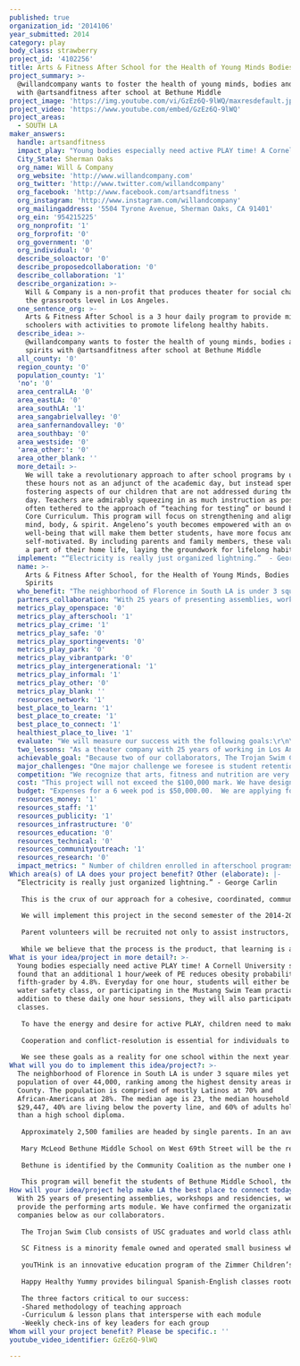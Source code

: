```yaml
---
published: true
organization_id: '2014106'
year_submitted: 2014
category: play
body_class: strawberry
project_id: '4102256'
title: Arts & Fitness After School for the Health of Young Minds Bodies and Spirits
project_summary: >-
  @willandcompany wants to foster the health of young minds, bodies and spirits
  with @artsandfitness after school at Bethune Middle
project_image: 'https://img.youtube.com/vi/GzEz6Q-9lWQ/maxresdefault.jpg'
project_video: 'https://www.youtube.com/embed/GzEz6Q-9lWQ'
project_areas:
  - SOUTH LA
maker_answers:
  handle: artsandfitness
  impact_play: "Young bodies especially need active PLAY time! A Cornell University study found that an additional 1 hour/week of PE reduces obesity probability of a fifth-grader by 4.8%. Everyday for one hour, students will either be in a water safety class, or participating in the Mustang Swim Team practice. In addition to these daily one hour sessions, they will also participate in yoga classes.\r\n\r\nTo have the energy and desire for active PLAY, children need to make better food choices. UC Davis and UC Berkeley cost-benefit analysis showed for every $1 spent on nutrition education, between $3.67-$8.34 is saved in health care costs. Nutrition education will be disseminated through improv exercises and through hands-on cooking classes.\r\n\r\nCooperation and conflict-resolution is essential for individuals to PLAY together. The US Departments of Education and Justice Report shows students in after school programs have fewer behavioral problems, more self-confidence and can handle conflicts better than non-involved students. Instructors will be trained in how to work cooperatively with their students, how to use positive reinforcement, and use any conflicts as teachable moments.\r\n\r\nWe see these goals as a reality for one school within the next year. By 2050, we aspire to have Arts & Fitness After School implemented county wide in Los Angeles."
  City_State: Sherman Oaks
  org_name: Will & Company
  org_website: 'http://www.willandcompany.com'
  org_twitter: 'http://www.twitter.com/willandcompany'
  org_facebook: 'http://www.facebook.com/artsandfitness '
  org_instagram: 'http://www.instagram.com/willandcompany'
  org_mailingaddress: '5504 Tyrone Avenue, Sherman Oaks, CA 91401'
  org_ein: '954215225'
  org_nonprofit: '1'
  org_forprofit: '0'
  org_government: '0'
  org_individual: '0'
  describe_soloactor: '0'
  describe_proposedcollaboration: '0'
  describe_collaboration: '1'
  describe_organization: >-
    Will & Company is a non-profit that produces theater for social change at
    the grassroots level in Los Angeles.
  one_sentence_org: >-
    Arts & Fitness After School is a 3 hour daily program to provide middle
    schoolers with activities to promote lifelong healthy habits.
  describe_idea: >-
    @willandcompany wants to foster the health of young minds, bodies and
    spirits with @artsandfitness after school at Bethune Middle
  all_county: '0'
  region_county: '0'
  population_county: '1'
  'no': '0'
  area_centralLA: '0'
  area_eastLA: '0'
  area_southLA: '1'
  area_sangabrielvalley: '0'
  area_sanfernandovalley: '0'
  area_southbay: '0'
  area_westside: '0'
  'area_other:': '0'
  area_other_blank: ''
  more_detail: >-
    We will take a revolutionary approach to after school programs by using
    these hours not as an adjunct of the academic day, but instead spend them
    fostering aspects of our children that are not addressed during the school
    day. Teachers are admirably squeezing in as much instruction as possible,
    often tethered to the approach of “teaching for testing” or bound by Common
    Core Curriculum. This program will focus on strengthening and aligning the
    mind, body, & spirit. Angeleno’s youth becomes empowered with an overall
    well-being that will make them better students, have more focus and become
    self-motivated. By including parents and family members, these values become
    a part of their home life, laying the groundwork for lifelong habits.
  implement: "“Electricity is really just organized lightning.”  - George Carlin\r\n\r\nThis is the crux of our approach for a cohesive, coordinated, community-based after school program. In an organized collaboration to create an electric and dynamic after school program, we will harness the lightning power of established groups who are experts in each of their fields and have a track record of providing enrichment classes in LA schools.\r\n\r\nWe will implement this project in the second semester of the 2014-2015 school year. The first pod will begin on Jan 12th and the second will run till April 10th. With structured 6 week pods, we will work with students for 3 hours everyday after the bell rings. Two cohorts of 3 groups of 20 will rotate every hour, participating in each module. So while one group is in the water safety program, the second will be learning the four emotions through improv, and the third would be practicing yoga and mindfulness exercises. Another day, they would rotate between creative writing, learning the components of competitive swimming, and preparing a meal with produce from farmers markets. Several times a week, the students will also tend to the community garden.\r\n\r\nParent volunteers will be recruited not only to assist instructors, but to participate in the activities themselves. They will help with the garden, learn a dance routine, and become informed about water safety.    \r\n\r\nWhile we believe that the process is the product, that learning is a lifestyle and has no finish line, we also believe in the empowerment of students to share their experience with their local community. Parents will help host a culmination festival in the week of April 13th. Students will present work-in-progress artistic pieces, serve healthy food they have prepared, and engage in a dialogue of their experience in the program. Open to the local community, we will also live stream the event in order to share it with the global community."
  name: >-
    Arts & Fitness After School, for the Health of Young Minds, Bodies and
    Spirits
  who_benefit: "The neighborhood of Florence in South LA is under 3 square miles yet has a population of over 44,000, ranking among the highest density areas in LA County. The population is comprised of mostly Latinos at 70% and African-Americans at 28%. The median age is 23, the median household income is $29,447, 40% are living below the poverty line, and 60% of adults hold less than a high school diploma.\r\n\r\nApproximately 2,500 families are headed by single parents. In an average week, the residents of Florence will experience 13 violent crimes and 23 property crimes.\r\n\r\nMary McLeod Bethune Middle School on West 69th Street will be the recipient school for this project. A Title 1 school, Bethune has an an enrollment of approximately 2,500 6th - 8th Grade students. In 2013 CA State Tests, 71.7% of Bethune’s students scored below proficiency in Language Arts and 72.1% below proficiency in Mathematics. According to the CA State Department of Education, Bethune’s Academic Performance Index is 1/10 with 10 being the highest.\r\n\r\nBethune is identified by the Community Coalition as the number one Highest Need middle school in all of LAUSD. Students in High Need schools are almost 5 times as likely to be exposed to gun violence, have 3.5 times the number of students in foster care, and nearly 4 times the number of drop-outs as compared to Low Need schools.\r\n\r\nThis program will benefit the students of Bethune Middle School, their families and their community."
  partners_collaboration: "With 25 years of presenting assemblies, workshops and residencies, we will provide the performing arts module. We have confirmed the organizations and companies below as our collaborators. \r\n\r\nThe Trojan Swim Club consists of USC graduates and world class athletes from 15 different nations, representing five of the world's continents. Their Outreach Program is aimed at empowering disadvantaged youth in the Los Angeles area and neighboring communities of USC.  A benefit of this partnership is that they are already working with Bethune Middle School by reviving the Mustang Swim Team in an otherwise dormant pool facility on their campus. This will be our first time working together.\r\n\r\nSC Fitness is a minority female owned and operated small business whose mission is to improve the life of their community through enjoyable exercise with a strong dance influence. SC Fitness was our main collaborator when creating the pilot program of Arts & Fitness After School for Elementary, and was able to underwrite the costs through a Lululemon Athletica Metta Grant. As our collaborator, SC Fitness brings a staff certified by AAFA Youth Fitness, AFTA Group Fitness and dance instructors in Zumba and Ballet.\r\n\r\nyouTHink is an innovative education program of the Zimmer Children’s Museum which uses the power of art to foster critical thinking, engage diverse learners, promote literacy and serve as a tool for social change. They provide art/education lessons in LA area public schools along with professional development opportunities for teachers. Youth Services provide meaningful art, leadership and community involvement opportunities for middle and high school youth beyond the classroom. This will be our first time working with youTHink.\r\n\r\nHappy Healthy Yummy provides bilingual Spanish-English classes rooted in an experiential and experimental hands-on cooking and tasting process. Through continued exposure, and not force, students are introduced to new foods, see others enjoy them, and eventually make their own decision to try new things. Students cook vegetarian seasonal dishes based on available produce to promote seasonal eating. What is most beneficial to working with HHY for the first time is that these classes can be taught without the need of a traditional kitchen.\r\n\r\nThe three factors critical to our success:\r\n-Shared methodology of teaching approach  \r\n-Curriculum & lesson plans that intersperse with each module\r\n-Weekly check-ins of key leaders for each group"
  metrics_play_openspace: '0'
  metrics_play_afterschool: '1'
  metrics_play_crime: '1'
  metrics_play_safe: '0'
  metrics_play_sportingevents: '0'
  metrics_play_park: '0'
  metrics_play_vibrantpark: '0'
  metrics_play_intergenerational: '1'
  metrics_play_informal: '1'
  metrics_play_other: '0'
  metrics_play_blank: ''
  resources_network: '1'
  best_place_to_learn: '1'
  best_place_to_create: '1'
  best_place_to_connect: '1'
  healthiest_place_to_live: '1'
  evaluate: "We will measure our success with the following goals:\r\n\r\n- 86% of students to pass water safety test within 6 weeks\r\n- 20% of students will commit to year-round Mustang swim team\r\n- Culmination Festival - students will present an artistic work-in-progress and cooking demonstration in an open to the community event\r\n- Students will create a 1 week meal plan to present to their parents\r\n"
  two_lessons: "As a theater company with 25 years of working in Los Angeles school systems, we have learned:\r\n\r\nThere is no need to choose between a time for fun and a time to learn. We attest that not only can we experience the two at the same time, but that more learning can be absorbed when done through play. With a program entrenched in enjoyment, the mind stays open to receive information, the body is receptive to movement, and the spirit is inspired to stay strong. As actors, our job by definition is to play. We evolved a teaching technology based on acting and theater in which our core belief is that you can teach any subject through this artistic matrix. We learned how to apply theater in teaching math with a show called “Juan and Oona’s Excellent Adventures,” putting history on the forefront with “Latinos Shaping a Nation,” and providing conflict-resolution with “The Truth About Bullying.”\r\n\r\n1 +1 = 3. On our own, we can accomplish a certain amount. What we have found is that when we join forces with other like-minded organizations, the combined outcome is symbiotic. This is evidenced by a collaborative effort we undertook with TreePeople and the Stormwater Division of LA, whereby we reached every elementary child in LAUSD - twice! This was accomplished through TreePeople’s outreach capability, Stormwater’s funds and our technology, which allowed the collective to provide an environmental education of our City Forest’s Water Cycle to 700,000 students over the course of 3 years at the cost of $1 per child."
  achievable_goal: "Because two of our collaborators, The Trojan Swim Club and YouTHink, already have established relationships and an on-going programs at Bethune Middle School, we have the full support from the school principal Carlos Gonzales to begin in January of 2015, and finish by late April 2015. Principal Gonzales has given confirmation in students’ participation and use of space on campus.\r\n\r\nWe are able to activate Arts & Fitness After School almost immediately because each collaborator has their curriculum & staff ready to go.\r\n"
  major_challenges: "One major challenge we foresee is student retention. We will address the commitment issue from the get-go. On the first day, we will have contracts for the students to sign in which they are bound not only by their word of honor, but also by being denied participation in the culmination event should they have more than 2 unexcused absences. By establishing this agreement, we are instilling the importance of holding themselves accountable, and understanding that their actions have an effect.\r\n\r\nAnother challenge is parent and community involvement. Because we believe it is important for the culmination event to be presented for and assisted by members of the community, we need to contact and get commitments from these individuals. We will enlist the help of the school administration to announce a call for volunteers through their standard means of communication (robocalls, letters sent home). We will also have collaborators take to their social media accounts to enlist volunteers. Throughout the course of the program, instructors will encourage students to be vocal with their parents and engage them in discussion about the activities from the program to keep them involved and aware. We also see this open discussion with parents as a way for them to realize the students’ sense of pride for the culmination and will inspire them to become an active part.\r\n"
  competition: "We recognize that arts, fitness and nutrition are very specific and honor the individual components by bringing in separate organizations who specialize in each. This program is unique because we have banded organizations together in a like-minded methodology to work cooperatively and complementary to each module’s curriculum. \r\n\r\nBelow is a list of other organizations who offer after school programs and descriptions taken from their websites.\r\n\r\nLA Conservation Corps After School Program - The After School Program has a wide range of student inspired enrichment activities that are geared towards building self-esteem, social skills, and experience based knowledge.\r\n\r\nBeyond the Bell - The mission of the Beyond the Bell Branch is to ensure that all children and youth in LAUSD have access to high quality, safe, and supervised academic, enrichment, and recreation programs that inspire learning and achievement beyond the regular school day (before and after school and Saturdays).\r\n\r\nLACER - The L.A.C.E.R. After school Program's mission is to provide underserved middle and high school youth with free arts and literacy-based after school programs which include academic support, arts programming, enrichment activities and sports in a safe and caring environment.\r\n\r\nAfter-School All Stars - The organization brings innovative, cutting-edge academic and enrichment programs to K-12 students that contribute to reducing drug use, crime and violence; while increasing their safety during the after school hours. "
  cost: "This project will not exceed the $100,000 mark. We have designed 6 week pods that will cost $50,000 each and this grant will enable us to do 2 pods. With each year, we intend to seek funding for additional pods until eventually we are able to do a full 36 weeks during 2 semesters.\r\n"
  budget: "Expenses for a 6 week pod is $50,000.00.  We are applying for 2 pods for a total cost of $100,000.00.  Below is a breakdown of the costs.\r\n\r\nINSTRUCTORS\r\n\r\n3 Swimming Instructors at $30.00/hr for 12 hrs/wk for 6 wks + Employer Contributions & Workman’s Comp = $7,919.00\r\n\r\n1 Lifeguard at $30.00/hr for 12 hrs/wk for 6 wks + Employer Contributions & Workman’s Comp = $2,640.00\r\n\r\n2 Arts & Fitness Instructors at $50.00/hr for 12 hrs/wk for 6 wks =  $7,200.00 \r\n\r\n1 Arts & Fitness Trainer $50.00/hr for 5 hrs/wk for 3 wks = $750.00\r\n\r\n1 Cooking Instructor at $50.00/hr for 12 hrs/wk for 6 wks = $3,600.00\r\n\r\nSUBTOTAL (Instructors) =  $22,108.00\r\n\r\nADMINISTRATION \r\n\r\n2 Admin at $30.00/hr for 28 hrs/wk for 6 wks + Employer Contributions & Workman’s Comp = $11,996\r\n\r\nSUBTOTAL (Admin) =  $11,996\r\n\r\nSUBTOTAL (Personnel) = $34,104\r\n\r\nEXPENSES\r\n\r\nOffice Supplies = $1,260.00\r\n\r\nFestival Culmination costs = $2,000.00\r\n\r\nGas mileage = $407.00\r\n\r\nInsurance = $3,500.00\r\n\r\nMedia/Press = $500.00 \r\n\r\nMisc = $500.00\r\n\r\nUtilities = $1,170.00\r\n\r\nSocial Media/Website Upkeep = $1000.00\r\n\r\nName Badges = $270.00\r\n\r\nStaff Shirts = $200.00\r\n\r\nJournals = $360.00\r\n\r\nPencils/Pens/Markers = $90.00\r\n\r\nYoga mats = $1,800.00\r\n\r\nFitness Equipment = $540.00\r\n\r\nSound Equipment = $500.00\r\n\r\nFood Supplies = $1,200.00\r\n\r\nCooking Supplies = $600\r\n\r\nSUBTOTAL (Expenses) =  $15,897.00"
  resources_money: '1'
  resources_staff: '1'
  resources_publicity: '1'
  resources_infrastructure: '0'
  resources_education: '0'
  resources_technical: '0'
  resources_communityoutreach: '1'
  resources_research: '0'
  impact_metrics: " Number of children enrolled in afterschool programs\r\n- Each 6 week pod will have 90 students. This project will have two pods for a total of 180 students. By 2050, we see this program to be year round at several schools for a total enrollment of 3,510 per school.\r\n\r\n Per capita crime rates\r\n-Most violent crimes by juveniles occur between the hours of 3pm and 7pm on school days. With this program, we are creating a safe place for students to spend their after school hours, lowering the possibility of becoming a victim of crime. In the process, we are offering outlets of creativity, self-expression and physical activity for those at risk of committing juvenile crimes.\r\n\r\nNumber of parks with intergenerational play opportunities (Dream Metric) and Number (and quality) of informal spaces for play (Dream Metric)\r\n-Intergenerational play and informal spaces for play is increased through the swimming module. By thinking outside the box and seeing the pool at Bethune as a park environment as well as an informal place for enjoyment, intergenerational play of grandparents, parents and children is possible and attainable. \r\n"
Which area(s) of LA does your project benefit? Other (elaborate): |-
  “Electricity is really just organized lightning.” - George Carlin
   
   This is the crux of our approach for a cohesive, coordinated, community-based after school program. In an organized collaboration to create an electric and dynamic after school program, we will harness the lightning power of established groups who are experts in each of their fields and have a track record of providing enrichment classes in LA schools.
   
   We will implement this project in the second semester of the 2014-2015 school year. The first pod will begin on Jan 12th and the second will run till April 10th. With structured 6 week pods, we will work with students for 3 hours everyday after the bell rings. Two cohorts of 3 groups of 20 will rotate every hour, participating in each module. So while one group is in the water safety program, the second will be learning the four emotions through improv, and the third would be practicing yoga and mindfulness exercises. Another day, they would rotate between creative writing, learning the components of competitive swimming, and preparing a meal with produce from farmers markets. Several times a week, the students will also tend to the community garden.
   
   Parent volunteers will be recruited not only to assist instructors, but to participate in the activities themselves. They will help with the garden, learn a dance routine, and become informed about water safety. 
   
   While we believe that the process is the product, that learning is a lifestyle and has no finish line, we also believe in the empowerment of students to share their experience with their local community. Parents will help host a culmination festival in the week of April 13th. Students will present work-in-progress artistic pieces, serve healthy food they have prepared, and engage in a dialogue of their experience in the program. Open to the local community, we will also live stream the event in order to share it with the global community.
What is your idea/project in more detail?: >-
  Young bodies especially need active PLAY time! A Cornell University study
  found that an additional 1 hour/week of PE reduces obesity probability of a
  fifth-grader by 4.8%. Everyday for one hour, students will either be in a
  water safety class, or participating in the Mustang Swim Team practice. In
  addition to these daily one hour sessions, they will also participate in yoga
  classes.
   
   To have the energy and desire for active PLAY, children need to make better food choices. UC Davis and UC Berkeley cost-benefit analysis showed for every $1 spent on nutrition education, between $3.67-$8.34 is saved in health care costs. Nutrition education will be disseminated through improv exercises and through hands-on cooking classes.
   
   Cooperation and conflict-resolution is essential for individuals to PLAY together. The US Departments of Education and Justice Report shows students in after school programs have fewer behavioral problems, more self-confidence and can handle conflicts better than non-involved students. Instructors will be trained in how to work cooperatively with their students, how to use positive reinforcement, and use any conflicts as teachable moments.
   
   We see these goals as a reality for one school within the next year. By 2050, we aspire to have Arts & Fitness After School implemented county wide in Los Angeles.
What will you do to implement this idea/project?: >-
  The neighborhood of Florence in South LA is under 3 square miles yet has a
  population of over 44,000, ranking among the highest density areas in LA
  County. The population is comprised of mostly Latinos at 70% and
  African-Americans at 28%. The median age is 23, the median household income is
  $29,447, 40% are living below the poverty line, and 60% of adults hold less
  than a high school diploma.
   
   Approximately 2,500 families are headed by single parents. In an average week, the residents of Florence will experience 13 violent crimes and 23 property crimes.
   
   Mary McLeod Bethune Middle School on West 69th Street will be the recipient school for this project. A Title 1 school, Bethune has an an enrollment of approximately 2,500 6th - 8th Grade students. In 2013 CA State Tests, 71.7% of Bethune’s students scored below proficiency in Language Arts and 72.1% below proficiency in Mathematics. According to the CA State Department of Education, Bethune’s Academic Performance Index is 1/10 with 10 being the highest.
   
   Bethune is identified by the Community Coalition as the number one Highest Need middle school in all of LAUSD. Students in High Need schools are almost 5 times as likely to be exposed to gun violence, have 3.5 times the number of students in foster care, and nearly 4 times the number of drop-outs as compared to Low Need schools.
   
   This program will benefit the students of Bethune Middle School, their families and their community.
How will your idea/project help make LA the best place to connect today? In LA2050?: >-
  With 25 years of presenting assemblies, workshops and residencies, we will
  provide the performing arts module. We have confirmed the organizations and
  companies below as our collaborators. 
   
   The Trojan Swim Club consists of USC graduates and world class athletes from 15 different nations, representing five of the world's continents. Their Outreach Program is aimed at empowering disadvantaged youth in the Los Angeles area and neighboring communities of USC. A benefit of this partnership is that they are already working with Bethune Middle School by reviving the Mustang Swim Team in an otherwise dormant pool facility on their campus. This will be our first time working together.
   
   SC Fitness is a minority female owned and operated small business whose mission is to improve the life of their community through enjoyable exercise with a strong dance influence. SC Fitness was our main collaborator when creating the pilot program of Arts & Fitness After School for Elementary, and was able to underwrite the costs through a Lululemon Athletica Metta Grant. As our collaborator, SC Fitness brings a staff certified by AAFA Youth Fitness, AFTA Group Fitness and dance instructors in Zumba and Ballet.
   
   youTHink is an innovative education program of the Zimmer Children’s Museum which uses the power of art to foster critical thinking, engage diverse learners, promote literacy and serve as a tool for social change. They provide art/education lessons in LA area public schools along with professional development opportunities for teachers. Youth Services provide meaningful art, leadership and community involvement opportunities for middle and high school youth beyond the classroom. This will be our first time working with youTHink.
   
   Happy Healthy Yummy provides bilingual Spanish-English classes rooted in an experiential and experimental hands-on cooking and tasting process. Through continued exposure, and not force, students are introduced to new foods, see others enjoy them, and eventually make their own decision to try new things. Students cook vegetarian seasonal dishes based on available produce to promote seasonal eating. What is most beneficial to working with HHY for the first time is that these classes can be taught without the need of a traditional kitchen.
   
   The three factors critical to our success:
   -Shared methodology of teaching approach 
   -Curriculum & lesson plans that intersperse with each module
   -Weekly check-ins of key leaders for each group
Whom will your project benefit? Please be specific.: ''
youtube_video_identifier: GzEz6Q-9lWQ

---
```

